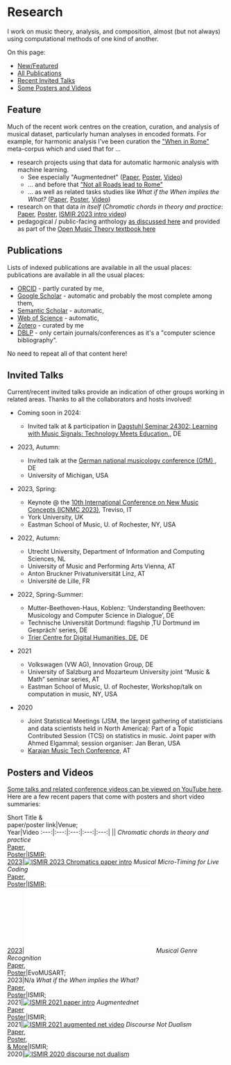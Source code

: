 # Research

I work on music theory, analysis, and composition, almost (but not always) using computational methods of one kind of another.

On this page:

- [New/Featured](#feature)
- [All Publications](#publications)
- [Recent Invited Talks](#invited-talks)
- [Some Posters and Videos](#posters-and-videos)

## Feature

Much of the recent work centres on the creation, curation, and analysis of musical dataset, particularly human analyses in encoded formats.
For example, for harmonic analysis I've been curation the ["When in Rome"](https://github.com/MarkGotham/When-in-Rome) meta-corpus which and used that for ...

- research projects using that data for automatic harmonic analysis with machine learning.
	- See especially "Augmentednet" ([Paper](https://archives.ismir.net/ismir2021/paper/000050.pdf), [Poster](https://markgotham.github.io/images/augmentednet.pdf), [Video](https://youtu.be/tybUycbBHAA))
	- ... and before that ["Not all Roads lead to Rome"](https://transactions.ismir.net/articles/10.5334/tismir.45)
	- ... as well as related tasks studies like *What if the When implies the What?* ([Paper](https://archives.ismir.net/ismir2021/paper/000028.pdf), [Poster](https://markgotham.github.io/images/When_What_Poster.pdf), [Video](https://www.youtube.com/watch?v=iFjeorX6juo))
- research on that data *in itself* (*Chromatic chords in theory and practice*: [Paper](https://doi.org/10.5281/zenodo.10265275), [Poster](images/Chromatics.pdf), [ISMIR 2023 intro video](https://youtu.be/MKtW3d00a5g))
- pedagogical / public-facing anthology [as discussed here](https://emusicology.org/index.php/EMR/article/view/7644) and provided as part of the [Open Music Theory textbook here](https://viva.pressbooks.pub/openmusictheory/chapter/anthology-harmony/)

## Publications

Lists of indexed publications are available in all the usual places: publications are available in all the usual places:

- [ORCID](https://orcid.org/0000-0003-0722-3074) - partly curated by me,
- [Google Scholar](https://scholar.google.com/citations?view_op=list_works&hl=en&user=bA0PEo0AAAAJ) - automatic and probably the most complete among them,
- [Semantic Scholar](https://www.semanticscholar.org/author/Mark-R.-H.-Gotham/28367380) - automatic,
- [Web of Science](https://www.webofscience.com/wos/author/record/IUN-5075-2023) - automatic,
- [Zotero](https://www.zotero.org/markgotham#F5LMS8VP) - curated by me
- [DBLP](https://dblp.org/pid/208/1338.html) - only certain journals/conferences as it's a "computer science bibliography".

No need to repeat all of that content here!


## Invited Talks

Current/recent invited talks provide an indication of other groups working in related areas.
Thanks to all the collaborators and hosts involved!

- Coming soon in 2024:
	- Invited talk at & participation in [Dagstuhl Seminar 24302: Learning with Music Signals: Technology Meets Education.](https://www.dagstuhl.de/24302), DE
- 2023, Autumn: 
	- Invited talk at the [German national musicology conference (GfM)
](https://www.uni-saarland.de/fachrichtung/musikwissenschaft/gfm-tagung-2023/programm-gfm-tagung-2023.html), DE
	- University of Michigan, USA

- 2023, Spring:
	- Keynote @ the [10th International Conference on New Music Concepts (ICNMC 2023)](http://www.studiomusicatreviso.it/icnmc/icnmc.php), Treviso, IT
	- York University, UK
	- Eastman School of Music, U. of Rochester, NY, USA
- 2022, Autumn: 
	- Utrecht University, Department of Information and Computing Sciences, NL
	- University of Music and Performing Arts Vienna, AT
	- Anton Bruckner Privatuniversität Linz, AT
	- Université de Lille, FR
- 2022, Spring-Summer: 
	- Mutter-Beethoven-Haus, Koblenz: ‘Understanding Beethoven: Musicology and Computer Science in Dialogue’, DE
	- Technische Universität Dortmund: flagship ‚TU Dortmund im Gespräch‘ series, DE
	- [Trier Centre for Digital Humanities, DE](https://tcdh.uni-trier.de/), DE
- 2021 
	- Volkswagen (VW AG), Innovation Group, DE
	- University of Salzburg and Mozarteum University joint “Music & Math” seminar series, AT
	- Eastman School of Music, U. of Rochester, Workshop/talk on computation in music, NY, USA
- 2020 
	- Joint Statistical Meetings (JSM, the largest gathering of statisticians and data scientists held in North America): Part of a Topic Contributed Session (TCS) on statistics in music. Joint paper with Ahmed Elgammal; session organiser: Jan Beran, USA
	- [Karajan Music Tech Conference](https://www.karajanmusictech.com), AT

## Posters and Videos

[Some talks and related conference videos can be viewed on YouTube here](https://www.youtube.com/@markgotham8699).
Here are a few recent papers that come with posters and short video summaries:


Short Title &<br>paper/poster link|Venue;<br>Year|Video
:---:|:---:|:---:|:---:|:---:|
||
*Chromatic chords in theory and practice*<br>[Paper](https://archives.ismir.net/ismir2023/paper/000046.pdf),<br>[Poster](images/Chromatics.pdf)|[ISMIR;<br>2023](https://ismir2023program.ismir.net/poster_46.html)|[![ISMIR 2023 Chromatics paper intro](images/Chromatics.png)](https://youtu.be/MKtW3d00a5g)
*Musical Micro-Timing for Live Coding*<br>[Paper](https://archives.ismir.net/ismir2023/paper/000093.pdf),<br>[Poster](images/Musical_Microtiming.pdf)|[ISMIR;<br>2023](https://ismir2023program.ismir.net/poster_93.html)|[![ISMIR 2023 paper intro](images/Musical_Microtiming.pdf)](https://www.youtube.com/watch?v=iFjeorX6juo)
*Musical Genre Recognition*<br>[Paper](https://link.springer.com/chapter/10.1007/978-3-031-29956-8_27),<br>[Poster](images/evomusart.pdf)|EvoMUSART;<br>2023|N/a
*What if the When implies the What?*<br>[Paper](https://archives.ismir.net/ismir2021/paper/000028.pdf),<br>[Poster](images/When_What_Poster.pdf)|ISMIR;<br>2021|[![ISMIR 2021 paper intro](images/When_What_Poster.jpg)](https://www.youtube.com/watch?v=iFjeorX6juo)
*Augmentednet*<br>[Paper](https://archives.ismir.net/ismir2021/paper/000050.pdf)<br>[Poster](images/augmentednet.pdf)|ISMIR;<br>2021|[![ISMIR 2021 augmented net video](images/augmentednet.jpg)](https://youtu.be/tybUycbBHAA)
*Discourse Not Dualism*<br>[Paper](http://archives.ismir.net/ismir2020/paper/000058.pdf),<br>[Poster](images/ISMIR2020.pdf),<br>[& More](https://program.ismir2020.net/poster_2-05.html)|ISMIR;<br>2020|[![ISMIR 2020 discourse not dualism](images/ISMIR2020.png)](https://youtu.be/sAXMMZer3Tk)
